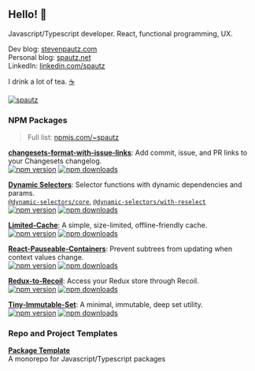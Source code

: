 ## Hello! 👋

Javascript/Typescript developer. React, functional programming, UX.

Dev blog: [stevenpautz.com](https://stevenpautz.com)<br/>
Personal blog: [spautz.net](https://spautz.net)<br/>
LinkedIn: [linkedin.com/spautz](https://www.linkedin.com/in/spautz/)

I drink a lot of tea. [☕](./PROJECT-STATUS.md)

<a href="https://coderstats.github.io/github/#spautz"><img src="https://github-readme-stats.vercel.app/api?username=spautz&show_icons=true&count_private=true" alt="spautz" /></a>

### NPM Packages

> Full list: [npmjs.com/~spautz](https://www.npmjs.com/~spautz)

**[changesets-format-with-issue-links](https://github.com/spautz/changesets-changelog-format/tree/main/packages/changesets-format-with-issue-links#readme)**:
Add commit, issue, and PR links to your Changesets changelog.
<br />
[![npm version](https://img.shields.io/npm/v/changesets-format-with-issue-links.svg)](https://www.npmjs.com/package/changesets-format-with-issue-links)
[![npm downloads](https://img.shields.io/npm/dm/changesets-format-with-issue-links.svg)](https://www.npmjs.com/package/changesets-format-with-issue-links)

**[Dynamic Selectors](https://github.com/spautz/dynamic-selectors#readme)**:
Selector functions with dynamic dependencies and params.
<br />
[`@dynamic-selectors/core`](https://github.com/spautz/dynamic-selectors/tree/main/packages/core#readme), [`@dynamic-selectors/with-reselect`](https://github.com/spautz/dynamic-selectors/tree/main/packages/with-reselect#readme)
<br />
[![npm version](https://img.shields.io/npm/v/@dynamic-selectors/core.svg)](https://www.npmjs.com/package/@dynamic-selectors/core)
[![npm downloads](https://img.shields.io/npm/dm/@dynamic-selectors/core.svg)](https://www.npmjs.com/package/@dynamic-selectors/core)

**[Limited-Cache](https://github.com/spautz/limited-cache/tree/main/packages/limited-cache#readme)**:
A simple, size-limited, offline-friendly cache.
<br />
[![npm version](https://img.shields.io/npm/v/limited-cache.svg)](https://www.npmjs.com/package/limited-cache)
[![npm downloads](https://img.shields.io/npm/dm/limited-cache.svg)](https://www.npmjs.com/package/limited-cache)

**[React-Pauseable-Containers](https://github.com/spautz/react-hibernate/tree/main/packages/react-pauseable-containers#readme)**:
Prevent subtrees from updating when context values change.
<br />
[![npm version](https://img.shields.io/npm/v/react-pauseable-containers.svg)](https://www.npmjs.com/package/react-pauseable-containers)
[![npm downloads](https://img.shields.io/npm/dm/react-pauseable-containers.svg)](https://www.npmjs.com/package/react-pauseable-containers)

**[Redux-to-Recoil](https://github.com/spautz/redux-to-recoil/tree/main/packages/redux-to-recoil#readme)**:
Access your Redux store through Recoil.
<br />
[![npm version](https://img.shields.io/npm/v/redux-to-recoil.svg)](https://www.npmjs.com/package/redux-to-recoil)
[![npm downloads](https://img.shields.io/npm/dm/redux-to-recoil.svg)](https://www.npmjs.com/package/redux-to-recoil)

**[Tiny-Immutable-Set](https://github.com/spautz/tiny-immutable-set/tree/main/packages/tiny-immutable-set#readme)**:
A minimal, immutable, deep set utility.
<br />
[![npm version](https://img.shields.io/npm/v/tiny-immutable-set.svg)](https://www.npmjs.com/package/tiny-immutable-set)
[![npm downloads](https://img.shields.io/npm/dm/tiny-immutable-set.svg)](https://www.npmjs.com/package/tiny-immutable-set)

### Repo and Project Templates

**[Package Template](https://github.com/spautz/package-template)**<br>
A monorepo for Javascript/Typescript packages

